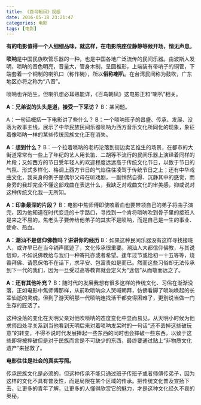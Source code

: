 ```yaml
---
title: 《百鸟朝凤》观感
date: 2016-05-18 23:21:47
categories: 电影
tags: [电影]
---
```

**有的电影值得一个人细细品味，就这样，在电影院座位静静等候开场，悄无声息。**

**唢呐**是中国民族吹管乐器的一种，也是中国各地广泛流传的民间乐器。由波斯人发明，唢呐的音色明亮，音量大，管身木制，呈圆椎形，上端装有带哨子的铜管，下端套着一个铜制的喇叭口（称作碗），所以**俗称喇叭**。在台湾民间称为鼓吹，广东地区亦将之称为“八音”。

唢呐也许陌生，但喇叭想必耳熟能详，《百鸟朝凤》这电影正和“喇叭”相关。

**A：兄弟说的头头是道，接受一下采访？**
B：某问题。

A：一句话概括一下电影讲了些什么？
B：一个唢呐班子的昌盛、传承、发展、没落为故事主线，展示了中华民族民间乐器唢呐为西方音乐文化所同化的现象，象征着像唢呐一样的某些传统民族文化正在消失。

**A：想到什么？**
B：一个拉着唢呐的老朽沦落到街边卖艺维生的场景，在都市的大街道常常有一些上了年纪的艺人用长笛、二胡等不流行的民间乐器上演绎着同样的片段；又如西方的节日受年轻人的欢迎程度远远高于传统文化节日，以致于节日的气氛、形式多样化、格调上西方节日的气焰往往凌驾于传统节日之上；还有中华戏曲文化，我亲身的例子是偶尔父母在听戏剧，一副悄然自得、沉静其中的感觉，而身旁的我却完全不懂这部戏曲在表达什么，我缺乏对戏曲文化的审美感，抑或说对这种传统文化我一无所知。

**A：印象最深的片段？**
B：电影中焦师傅即使咳着血也要带领自己的弟子将曲子演完，因为他知道在时代变迁的十字路口，寻找到一个肯将唢呐吹到骨子里的接班人是来之不易的，焦老头子要传给他弟子的其实不是唢呐，而是自己是一生的事业、使命、热血。

**A：潮汕不是信仰佛教吗？讲讲你的经历**
B：如果这种民间乐器没有这样寻找接班人，或许早已在当今销声匿迹了，文化传承很重要。潮汕人大都信仰佛教，与其说信仰，不如说佛教给与我们一种寄托亦或者希望。逢年过节或恰初一十五等等，烧香拜佛、请愿保佑不在话下，求平安、包富贵如是而已。然而这些习俗却无法传承到下一代的我们，因为一旦受过高等教育就会定义为“迷信”从而敬而远之了。

**A：还有其他补充？**
B：随时代的发展我想有很多这样的传统文化、习俗在渐渐没落，正如电影中焦师傅那样，从前吹唢呐众人哭喊朝拜，仿佛看脚了唢呐唤起的长辈仙逝的灵魂，但到了游天明那一代唢呐连找活干都变得困难了，更别说当做一门生存的匠活了。

这种没落的变化在天明父亲对他吹唢呐的态度变化中显而易见，从天明小时候为他求师四处寻关系到当他看到天明后来对着唢呐发呆时的一句话“还不丢掉这些破玩意”的转变，不得不说时代发展捧起一些东西的同时也会摔破一些东西，以致于这些即将被摔破但是对于民族而言是不可缺少的东西，最终要通过贴上“非物质文化遗产”来拯救了。

**电影往往是社会的真实写照。**

传承民族文化是必须的，但这种传承不能只通过班子传班子或者师傅传弟子，因为这样的文化不具有普及性，而是局限在某个区域的传承。把传统文化普及宣扬下去，让更多的青年了解，让更多的人懂得欣赏它的魅力，才是这种文化经久不衰的奥秘。


